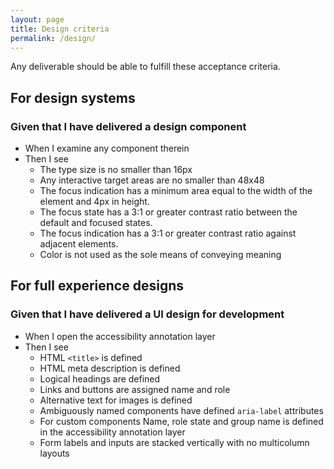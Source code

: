 ```yaml
---
layout: page
title: Design criteria
permalink: /design/
---
```


Any deliverable should be able to fulfill these acceptance criteria.

## For design systems

### Given that I have delivered a design component

- When I examine any component therein
- Then I see
  - The type size is no smaller than 16px
  - Any interactive target areas are no smaller than 48x48 
  - The focus indication has a minimum area equal to the width of the element and 4px in height.
  - The focus state has a 3:1 or greater contrast ratio between the default and focused states.
  - The focus indication has a 3:1 or greater contrast ratio against adjacent elements.
  - Color is not used as the sole means of conveying meaning

## For full experience designs

### Given that I have delivered a UI design for development

- When I open the accessibility annotation layer
- Then I see
  - HTML `<title>` is defined
  - HTML meta description is defined
  - Logical headings are defined
  - Links and buttons are assigned name and role
  - Alternative text for images is defined
  - Ambiguously named components have defined `aria-label` attributes
  - For custom components Name, role state and group name is defined in the accessibility annotation layer
  - Form labels and inputs are stacked vertically with no multicolumn layouts
